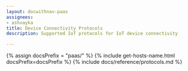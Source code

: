 ```yaml
---
layout: docwithnav-paas
assignees:
- ashvayka
title: Device Connectivity Protocols
description: Supported IoT protocols for IoT device connectivity

---
```


{% assign docsPrefix = "paas/" %}
{% include get-hosts-name.html docsPrefix=docsPrefix %}
{% include docs/reference/protocols.md %}
